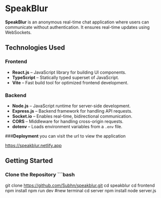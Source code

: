 # SpeakBlur

**SpeakBlur** is an anonymous real-time chat application where users can communicate without authentication. It ensures real-time updates using WebSockets.

## **Technologies Used**

### **Frontend**
- **React.js** – JavaScript library for building UI components.
- **TypeScript** – Statically typed superset of JavaScript.
- **Vite** – Fast build tool for optimized frontend development.

### **Backend**
- **Node.js** – JavaScript runtime for server-side development.
- **Express.js** – Backend framework for handling API requests.
- **Socket.io** – Enables real-time, bidirectional communication.
- **CORS** – Middleware for handling cross-origin requests.
- **dotenv** – Loads environment variables from a `.env` file.

###**Deployment**
you can visit the url to view the application 

https://speakblur.netlify.app

## **Getting Started**

### **Clone the Repository** ```bash
git clone https://github.com/Subhn/speakblur.git
cd speakblur
cd frontend
npm install
npm run dev
#new terminal
cd server
npm install
node server.js